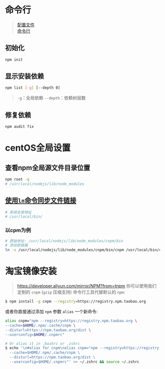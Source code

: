 # 命令行
> [配置文件](https://docs.npmjs.com/cli/v6/configuring-npm/package-json)    
> [命令行](https://docs.npmjs.com/cli/v6/commands)

## 初始化
```sh
npm init
```

## 显示安装依赖
```sh
npm list [-g] [--depth 0]
```
> ```-g```：全局依赖
> ```--depth```：依赖树层数

## 修复依赖
```sh
npm audit fix
```

# centOS全局设置
## 查看npm全局源文件目录位置
```sh
npm root -g
# /usr/local/nodejs/lib/node_modules
```

## [使用```ln```命令同步文件链接](runoob.com/linux/linux-comm-ln.html)
```sh
# 系统全局地址
# /usr/local/bin/
```
### 以cpm为例
```sh
# 原始地址: /usr/local/nodejs/lib/node_modules/cnpm/bin
# 添加软链接
ln -s /usr/local/nodejs/lib/node_modules/cnpm/bin/cnpm /usr/local/bin/cnpm
```

# 淘宝镜像安装
> https://developer.aliyun.com/mirror/NPM?from=tnpm
你可以使用我们定制的 ```cnpm``` (```gzip``` 压缩支持) 命令行工具代替默认的 ```npm```:
```sh
$ npm install -g cnpm --registry=https://registry.npm.taobao.org
```
或者你直接通过添加 ```npm``` 参数 ```alias``` 一个新命令:
```sh
alias cnpm="npm --registry=https://registry.npm.taobao.org \
--cache=$HOME/.npm/.cache/cnpm \
--disturl=https://npm.taobao.org/dist \
--userconfig=$HOME/.cnpmrc"

# Or alias it in .bashrc or .zshrc
$ echo '\n#alias for cnpm\nalias cnpm="npm --registry=https://registry.npm.taobao.org \
  --cache=$HOME/.npm/.cache/cnpm \
  --disturl=https://npm.taobao.org/dist \
  --userconfig=$HOME/.cnpmrc"' >> ~/.zshrc && source ~/.zshrc
```